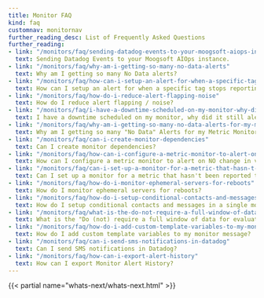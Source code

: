 ```yaml
---
title: Monitor FAQ
kind: faq
customnav: monitornav
further_reading_desc: List of Frequently Asked Questions
further_reading:
- link: "/monitors/faq/sending-datadog-events-to-your-moogsoft-aiops-instance"
  text: Sending Datadog Events to your Moogsoft AIOps instance.
- link: "/monitors/faq/why-am-i-getting-so-many-no-data-alerts"
  text: Why am I getting so many No Data alerts?
- link: "/monitors/faq/how-can-i-setup-an-alert-for-when-a-specific-tag-stops-reporting"
  text: How can I setup an alert for when a specific tag stops reporting?
- link: "/monitors/faq/how-do-i-reduce-alert-flapping-noise"
  text: How do I reduce alert flapping / noise?
- link: "/monitors/faq/i-have-a-downtime-scheduled-on-my-monitor-why-did-it-still-alert"
  text: I have a downtime scheduled on my monitor, why did it still alert?!
- link: "/monitors/faq/why-am-i-getting-so-many-no-data-alerts-for-my-metric-monitor"
  text: Why am I getting so many "No Data" Alerts for my Metric Monitor ?
- link: "/monitors/faq/can-i-create-monitor-dependencies"
  text: Can I create monitor dependencies?
- link: "/monitors/faq/how-can-i-configure-a-metric-monitor-to-alert-on-no-change-in-value"
  text: How can I configure a metric monitor to alert on NO change in value?
- link: "/monitors/faq/can-i-set-up-a-monitor-for-a-metric-that-hasn-t-been-reported-to-datadog-yet"
  text: Can I set up a monitor for a metric that hasn't been reported to Datadog yet?
- link: "/monitors/faq/how-do-i-monitor-ephemeral-servers-for-reboots"
  text: How do I monitor ephemeral servers for reboots?
- link: "/monitors/faq/how-do-i-setup-conditional-contacts-and-messages-in-a-single-monitor"
  text: How do I setup conditional contacts and messages in a single monitor?
- link: "/monitors/faq/what-is-the-do-not-require-a-full-window-of-data-for-evaluation-monitor-parameter"
  text: What is the "Do (not) require a full window of data for evaluation" monitor parameter?
- link: "/monitors/faq/how-do-i-add-custom-template-variables-to-my-monitor-message"
  text: How do I add custom template variables to my monitor message?
- link: "/monitors/faq/can-i-send-sms-notifications-in-datadog"
  text: Can I send SMS notifications in Datadog?
- link: "/monitors/faq/how-can-i-export-alert-history"
  text: How can I export Monitor Alert History?
---
```


{{< partial name="whats-next/whats-next.html" >}}